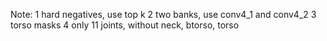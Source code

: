 Note:
	1 hard negatives, use top k
	2 two banks, use conv4_1 and conv4_2
	3 torso masks
	4 only 11 joints, without neck, btorso, torso